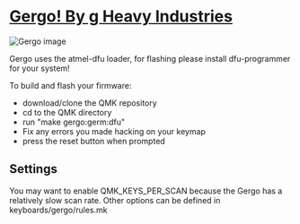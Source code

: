 # [Gergo! By g Heavy Industries](http://gboards.ca)

![Gergo image](https://4.bp.blogspot.com/-889nMXxgSM0/XCNxwnO5kUI/AAAAAAAA6mI/tZbWgZVCBW0dyZOCGJDkjN06DVax7j8XwCLcBGAs/s1600/48422820_967732713413298_485744639215665152_n.jpg)

Gergo uses the atmel-dfu loader, for flashing please install dfu-programmer for your system!

To build and flash your firmware:
  - download/clone the QMK repository
  - cd to the QMK directory
  - run "make gergo:germ:dfu"
  - Fix any errors you made hacking on your keymap
  - press the reset button when prompted

## Settings
You may want to enable QMK_KEYS_PER_SCAN because the Gergo has a relatively
slow scan rate. Other options can be defined in keyboards/gergo/rules.mk
